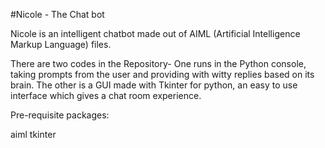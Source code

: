#Nicole - The Chat bot

Nicole is an intelligent chatbot made out of AIML (Artificial Intelligence Markup Language) files.

There are two codes in the Repository-
One runs in the Python console, taking prompts from the user and providing with witty replies based on its brain.
The other is a GUI made with Tkinter for python, an easy to use interface which gives a chat room experience.

Pre-requisite packages:

aiml
tkinter